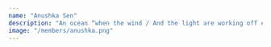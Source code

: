 ```yaml
---
name: "Anushka Sen"
description: "An ocean “when the wind / And the light are working off each other"
image: "/members/anushka.png"
---
```

